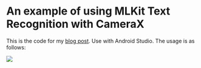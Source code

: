An example of using MLKit Text Recognition with CameraX
=====

This is the code for my [blog post](https://www.caineng.in/cv/ai/2021/05/31/mOCR-mlkit-androidx-example.html).
Use with Android Studio.
The usage is as follows:

![](./screen.gif)
